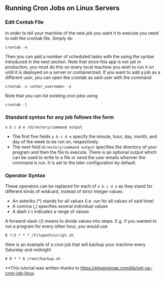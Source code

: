 ## Running Cron Jobs on Linux Servers

### Edit Contab File
In order to tell your machine of the new job you want it to execute you need to edit the crontab file. Simply do

    crontab -e

Then you can add a number of scheduled tasks with the using the syntax introduced in the next section. Note that since this app is not yet in production, you must do this on every local machine you wish to run it on until it is deployed on a server or containerized. 
If you want to add a job as a different user, you can open the crontab as said user with the command

    crontab -u <other_username> -e

Note that you can list existing cron jobs using

    crontab -l

### Standard syntax for any job follows the form
    a b c d e /directory/command output

* The first five fields `a b c d e` specify the minute, hour, day, month, and day of the week to be run on, respectively.
* The next field `directory/command output` specifies the directory of your program and then the file to execute. There is an optional output which can be used to write to a file or send the user emails whenver the command is run. It is set to the later configuration by default.

### Operator Syntax
These operators can be replaced for each of `a b c d e` as they stand for different kinds of wildcard, instead of strict integer values.
* An asteriks (*) stands for all values (i.e. run for all values of said time)
* A comma (,) specifies several individual values
* A dash (-) indicates a range of values

A forward-slash (/) means to divide values into steps. E.g. if you wanted to run a program for every other hour, you would use

    0 */2 * * * /filepath/script.sh

Here is an example of a cron job that will backup your machine every Saturday and midnight

    0 0 * * 6 /root/backup.sh

**This tutorial was written thanks to https://phoenixnap.com/kb/set-up-cron-job-linux
